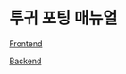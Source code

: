 
# 투귀 포팅 매뉴얼

[Frontend](https://www.notion.so/ae9eba76f11f4fcabe4806c4381726d9)

[Backend](https://polarized-mallow-41c.notion.site/7a074821f7fc4f7da26bec102171681b?pvs=4)
